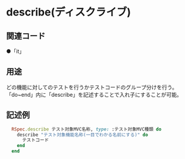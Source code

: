 # describe(ディスクライブ)  
## 関連コード  
●「it」　　
## 用途  
どの機能に対してのテストを行うかテストコードのグループ分けを行う。  
「do~end」内に「describe」を記述することで入れ子にすることが可能。 
## 記述例  
```ruby
  RSpec.describe テスト対象MVC名称, type: :テスト対象MVC種類 do
    describe "テスト対象機能名称(一目でわかる名前にする)" do
      テストコード  
    end  
  end
 ```
